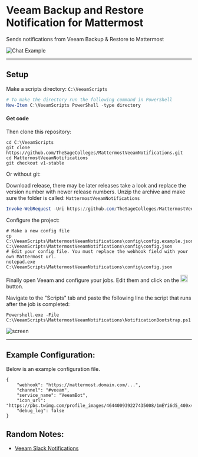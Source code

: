 # Veeam Backup and Restore Notification for Mattermost

Sends notifications from Veeam Backup & Restore to Mattermost

![Chat Example](https://raw.githubusercontent.com/TheSageColleges/MattermostVeeamNotifications/master/asset/img/screens/sh-2.png)

---

## Setup

Make a scripts directory: `C:\VeeamScripts`

```powershell
# To make the directory run the following command in PowerShell
New-Item C:\VeeamScripts PowerShell -type directory
```

#### Get code

Then clone this repository:

```shell
cd C:\VeeamScripts
git clone https://github.com/TheSageColleges/MattermostVeeamNotifications.git
cd MattermostVeeamNotifications
git checkout v1-stable
```

Or without git:

Download release, there may be later releases take a look and replace the version number with newer release numbers.
Unzip the archive and make sure the folder is called: `MattermostVeeamNotifications`
```powershell
Invoke-WebRequest -Uri https://github.com/TheSageColleges/MattermostVeeamNotifications/archive/v1.0.zip -OutFile C:\VeeamScripts\MattermostVeeamNotifications-v1.0.zip
```

Configure the project:

```shell
# Make a new config file
cp C:\VeeamScripts\MattermostVeeamNotifications\config\config.example.json C:\VeeamScripts\MattermostVeeamNotifications\config\config.json
# Edit your config file. You must replace the webhook field with your own Mattermost url.
notepad.exe C:\VeeamScripts\MattermostVeeamNotifications\config\config.json
```

Finally open Veeam and configure your jobs. Edit them and click on the <img src="https://raw.githubusercontent.com/TheSageColleges/MattermostVeeamNotifications/master/asset/img/screens/sh-3.png" height="20"> button.

Navigate to the "Scripts" tab and paste the following line the script that runs after the job is completed:

```shell
Powershell.exe -File C:\VeeamScripts\MattermostVeeamNotifications\NotificationBootstrap.ps1
```

![screen](https://raw.githubusercontent.com/TheSageColleges/MattermostVeeamNotifications/master/asset/img/screens/sh-1.png)

---

## Example Configuration:

Below is an example configuration file.

```shell
{
	"webhook": "https://mattermost.domain.com/...",
	"channel": "#veeam",
	"service_name": "VeeamBot",
	"icon_url": "https://pbs.twimg.com/profile_images/464400939227435008/1mEYi6d5_400x400.jpeg",
	"debug_log": false
}
```

## Random Notes:

* [Veeam Slack Notifications](https://github.com/TheSageColleges/VeeamSlackNotifications)
